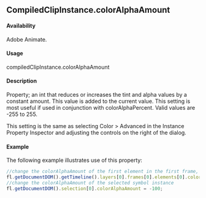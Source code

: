 ## CompiledClipInstance.colorAlphaAmount

#### Availability

Adobe Animate.

#### Usage

compiledClipInstance.colorAlphaAmount

#### Description

Property; an int that reduces or increases the tint and alpha values by a constant amount. This value is added to the current value. This setting is most useful if used in conjunction with colorAlphaPercent. Valid values are -255 to 255.

This setting is the same as selecting Color > Advanced in the Instance Property Inspector and adjusting the controls on the right of the dialog.

#### Example

The following example illustrates use of this property:

```javascript
//change the colorAlphaAmount of the first element in the first frame, top layer
fl.getDocumentDOM().getTimeline().layers[0].frames[0].elements[0].colorAlphaAmount = 100;
//change the colorAlphaAmount of the selected symbol instance
fl.getDocumentDOM().selection[0].colorAlphaAmount = -100;
```
